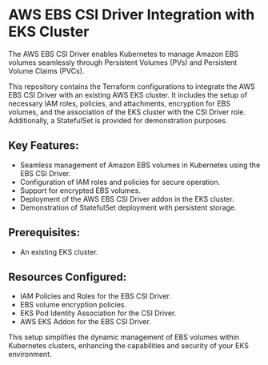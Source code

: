 # AWS EBS CSI Driver Integration with EKS Cluster

The AWS EBS CSI Driver enables Kubernetes to manage Amazon EBS volumes seamlessly through Persistent Volumes (PVs) and Persistent Volume Claims (PVCs).

This repository contains the Terraform configurations to integrate the AWS EBS CSI Driver with an existing AWS EKS cluster. It includes the setup of necessary IAM roles, policies, and attachments, encryption for EBS volumes, and the association of the EKS cluster with the CSI Driver role. Additionally, a StatefulSet is provided for demonstration purposes.

## Key Features:
- Seamless management of Amazon EBS volumes in Kubernetes using the EBS CSI Driver.
- Configuration of IAM roles and policies for secure operation.
- Support for encrypted EBS volumes.
- Deployment of the AWS EBS CSI Driver addon in the EKS cluster.
- Demonstration of StatefulSet deployment with persistent storage.

## Prerequisites:
- An existing EKS cluster.

## Resources Configured:
- IAM Policies and Roles for the EBS CSI Driver.
- EBS volume encryption policies.
- EKS Pod Identity Association for the CSI Driver.
- AWS EKS Addon for the EBS CSI Driver.

This setup simplifies the dynamic management of EBS volumes within Kubernetes clusters, enhancing the capabilities and security of your EKS environment.